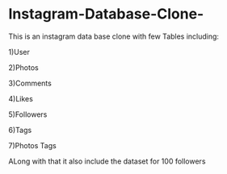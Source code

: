 # Instagram-Database-Clone-
This is an instagram data base clone with few Tables including:

1)User

2)Photos

3)Comments 

4)Likes

5)Followers

6)Tags

7)Photos Tags

ALong with that it also include the dataset for 100 followers
